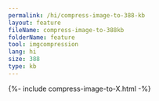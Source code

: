 ```yaml
---
permalink: /hi/compress-image-to-388-kb
layout: feature
fileName: compress-image-to-388kb
folderName: feature
tool: imgcompression
lang: hi
size: 388
type: kb
---
```


{%- include compress-image-to-X.html -%}
